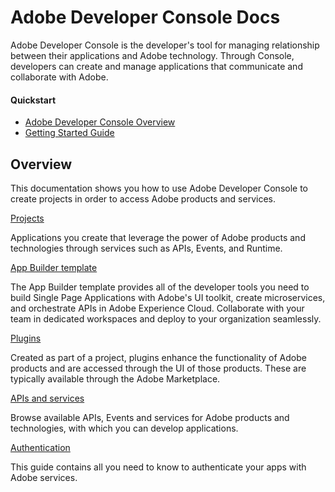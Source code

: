 <Hero slots="heading, text"/>

# Adobe Developer Console Docs

Adobe Developer Console is the developer's tool for managing relationship between their applications and Adobe technology. Through Console, developers can create and manage applications that communicate and collaborate with Adobe.


<Resources slots="heading, links"/>

#### Quickstart

* [Adobe Developer Console Overview](guides/index.md)
* [Getting Started Guide](guides/getting-started.md)


## Overview

This documentation shows you how to use Adobe Developer Console to create projects in order to access Adobe products and services.

<DiscoverBlock slots="link, text"/>

[Projects](guides/projects/index.md)

Applications you create that leverage the power of Adobe products and technologies through services such as APIs, Events, and Runtime.


<DiscoverBlock slots="link, text"/>

[App Builder template](guides/projects/projects-template.md)

The App Builder template provides all of the developer tools you need to build Single Page Applications with Adobe's UI toolkit, create microservices, and orchestrate APIs in Adobe Experience Cloud. Collaborate with your team in dedicated workspaces and deploy to your organization seamlessly. 


<DiscoverBlock slots="link, text"/>  

[Plugins](guides/plugins/index.md)

Created as part of a project, plugins enhance the functionality of Adobe products and are accessed through the UI of those products. These are typically available through the Adobe Marketplace.


<DiscoverBlock slots="link, text"/>

[APIs and services](guides/apis-and-services.md)

Browse available APIs, Events and services for Adobe products and technologies, with which you can develop applications.


<DiscoverBlock slots="link, text"/>

[Authentication](guides/authentication/index.md)

This guide contains all you need to know to authenticate your apps with Adobe services.
  